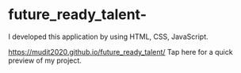 # future_ready_talent-
I developed this application by using HTML, CSS, JavaScript. 

https://mudit2020.github.io/future_ready_talent/    Tap here for a quick preview of my project.
